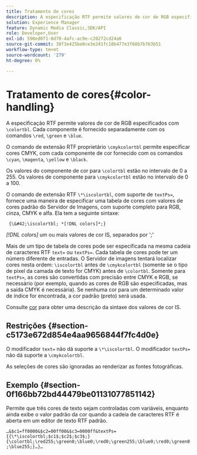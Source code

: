```yaml
---
title: Tratamento de cores
description: A especificação RTF permite valores de cor de RGB especificados com &bsol;colortbl. Cada componente é fornecido separadamente com os comandos &bsol;red, &bsol;green e &bsol;blue.
solution: Experience Manager
feature: Dynamic Media Classic,SDK/API
role: Developer,User
exl-id: 590ed0f1-8d78-4afc-ac9e-c28272cd24a6
source-git-commit: 38f3e425be0ce3e241fc18b477e3f68b7b763b51
workflow-type: tm+mt
source-wordcount: '279'
ht-degree: 0%

---
```


# Tratamento de cores{#color-handling}

A especificação RTF permite valores de cor de RGB especificados com `\colortbl`. Cada componente é fornecido separadamente com os comandos `\red`, `\green` e `\blue`.

O comando de extensão RTF proprietário `\cmykcolortbl` permite especificar cores CMYK, com cada componente de cor fornecido com os comandos `\cyan`, `\magenta`, `\yellow` e `\black`.

Os valores do componente de cor para `\colortbl` estão no intervalo de 0 a 255. Os valores de componente para `\cmykcolortbl` estão no intervalo de 0 a 100.

O comando de extensão RTF `\*\iscolortbl`, com suporte de `textPs=`, fornece uma maneira de especificar uma tabela de cores com valores de cores padrão do Servidor de Imagens, com suporte completo para RGB, cinza, CMYK e alfa. Ela tem a seguinte sintaxe:

` {\&#42;\iscolortbl; *[!DNL colors]*;}`

*[!DNL colors]* um ou mais valores de cor IS, separados por &#39;;&#39;

Mais de um tipo de tabela de cores pode ser especificada na mesma cadeia de caracteres RTF `text=` ou `textPs=`. Cada tabela de cores pode ter um número diferente de entradas. O Servidor de imagens tentará localizar cores nesta ordem: `\iscolortbl` antes de `\cmykcolortbl` (somente se o tipo de pixel da camada de texto for CMYK) antes de `\colortbl`. Somente para `textPs=`, as cores são convertidas com precisão entre CMYK e RGB, se necessário (por exemplo, quando as cores de RGB são especificadas, mas a saída CMYK é necessária). Se nenhuma cor para um determinado valor de índice for encontrada, a cor padrão (preto) será usada.

Consulte [cor](/help/aem-is-ir-api/is-api/http-ref/image-serving-api-ref/c-http-protocol-reference/c-data-types/r-is-http-color.md) para obter uma descrição da sintaxe dos valores de cor IS.

## Restrições {#section-c5173e672d854e4aa9656844f7fc4d0e}

O modificador `text=` não dá suporte a `\*\iscolortbl`. O modificador `textPs=` não dá suporte a `\cmykcolortbl`.

As seleções de cores são ignoradas ao renderizar as fontes fotográficas.

## Exemplo {#section-0f166bb72bd44479be01131077851142}

Permite que três cores de texto sejam controladas com variáveis, enquanto ainda exibe o valor padrão da cor quando a cadeia de caracteres RTF é aberta em um editor de texto RTF padrão.

`…&$c1=ff0000&$c2=00ff00&$c3=0000ff&textPs={{\*\iscolortbl;$c1$;$c2$;$c3$;}{\colortbl;\red255;\green0;\blue0;\red0;\green255;\blue0;\red0;\green0;\blue255;}…}…`
